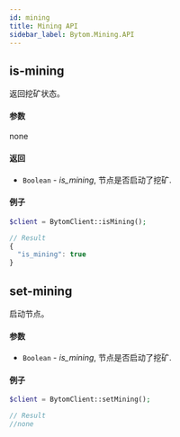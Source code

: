 ```yaml
---
id: mining
title: Mining API
sidebar_label: Bytom.Mining.API
---
```


## is-mining

返回挖矿状态。

#### 参数

none

#### 返回


- `Boolean` - *is_mining*, 节点是否启动了挖矿.

#### 例子
```php
$client = BytomClient::isMining();
```
```js
// Result
{
  "is_mining": true
}
```

## set-mining

启动节点。

#### 参数

- `Boolean` - *is_mining*, 节点是否启动了挖矿.

#### 例子
```php
$client = BytomClient::setMining();
```
```js
// Result
//none
```